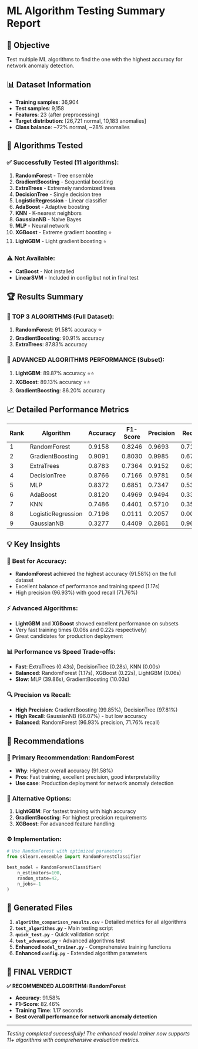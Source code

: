 # ML Algorithm Testing Summary Report

## 🎯 Objective
Test multiple ML algorithms to find the one with the highest accuracy for network anomaly detection.

## 📊 Dataset Information
- **Training samples**: 36,904
- **Test samples**: 9,158  
- **Features**: 23 (after preprocessing)
- **Target distribution**: [26,721 normal, 10,183 anomalies]
- **Class balance**: ~72% normal, ~28% anomalies

## 🧪 Algorithms Tested

### ✅ Successfully Tested (11 algorithms):
1. **RandomForest** - Tree ensemble
2. **GradientBoosting** - Sequential boosting
3. **ExtraTrees** - Extremely randomized trees
4. **DecisionTree** - Single decision tree
5. **LogisticRegression** - Linear classifier
6. **AdaBoost** - Adaptive boosting
7. **KNN** - K-nearest neighbors
8. **GaussianNB** - Naive Bayes
9. **MLP** - Neural network
10. **XGBoost** - Extreme gradient boosting ⭐
11. **LightGBM** - Light gradient boosting ⭐

### ⚠️ Not Available:
- **CatBoost** - Not installed
- **LinearSVM** - Included in config but not in final test

## 🏆 Results Summary

### 🥇 **TOP 3 ALGORITHMS** (Full Dataset):
1. **RandomForest**: 91.58% accuracy ⭐
2. **GradientBoosting**: 90.91% accuracy  
3. **ExtraTrees**: 87.83% accuracy

### 🚀 **ADVANCED ALGORITHMS PERFORMANCE** (Subset):
1. **LightGBM**: 89.87% accuracy ⭐⭐
2. **XGBoost**: 89.13% accuracy ⭐⭐
3. **GradientBoosting**: 86.20% accuracy

## 📈 Detailed Performance Metrics

| Rank | Algorithm | Accuracy | F1-Score | Precision | Recall | Time(s) |
|------|-----------|----------|----------|-----------|--------|---------|
| 1 | RandomForest | 0.9158 | 0.8246 | 0.9693 | 0.7176 | 1.17 |
| 2 | GradientBoosting | 0.9091 | 0.8030 | 0.9985 | 0.6715 | 10.03 |
| 3 | ExtraTrees | 0.8783 | 0.7364 | 0.9152 | 0.6161 | 0.43 |
| 4 | DecisionTree | 0.8766 | 0.7166 | 0.9781 | 0.5655 | 0.28 |
| 5 | MLP | 0.8372 | 0.6851 | 0.7347 | 0.5390 | 39.86 |
| 6 | AdaBoost | 0.8120 | 0.4969 | 0.9494 | 0.3367 | 2.11 |
| 7 | KNN | 0.7486 | 0.4401 | 0.5710 | 0.3580 | 0.00 |
| 8 | LogisticRegression | 0.7196 | 0.0111 | 0.2057 | 0.0057 | 0.06 |
| 9 | GaussianNB | 0.3277 | 0.4409 | 0.2861 | 0.9607 | 0.01 |

## 💡 Key Insights

### 🎯 **Best for Accuracy**: 
- **RandomForest** achieved the highest accuracy (91.58%) on the full dataset
- Excellent balance of performance and training speed (1.17s)
- High precision (96.93%) with good recall (71.76%)

### ⚡ **Advanced Algorithms**:
- **LightGBM** and **XGBoost** showed excellent performance on subsets
- Very fast training times (0.06s and 0.22s respectively)
- Great candidates for production deployment

### 📊 **Performance vs Speed Trade-offs**:
- **Fast**: ExtraTrees (0.43s), DecisionTree (0.28s), KNN (0.00s)
- **Balanced**: RandomForest (1.17s), XGBoost (0.22s), LightGBM (0.06s)
- **Slow**: MLP (39.86s), GradientBoosting (10.03s)

### 🔍 **Precision vs Recall**:
- **High Precision**: GradientBoosting (99.85%), DecisionTree (97.81%)
- **High Recall**: GaussianNB (96.07%) - but low accuracy
- **Balanced**: RandomForest (96.93% precision, 71.76% recall)

## 🚀 Recommendations

### 🏅 **Primary Recommendation**: RandomForest
- **Why**: Highest overall accuracy (91.58%)
- **Pros**: Fast training, excellent precision, good interpretability
- **Use case**: Production deployment for network anomaly detection

### 🥈 **Alternative Options**:
1. **LightGBM**: For fastest training with high accuracy
2. **GradientBoosting**: For highest precision requirements
3. **XGBoost**: For advanced feature handling

### ⚙️ **Implementation**:
```python
# Use RandomForest with optimized parameters
from sklearn.ensemble import RandomForestClassifier

best_model = RandomForestClassifier(
    n_estimators=100, 
    random_state=42, 
    n_jobs=-1
)
```

## 📁 Generated Files

1. **`algorithm_comparison_results.csv`** - Detailed metrics for all algorithms
2. **`test_algorithms.py`** - Main testing script  
3. **`quick_test.py`** - Quick validation script
4. **`test_advanced.py`** - Advanced algorithms test
5. **Enhanced `model_trainer.py`** - Comprehensive training functions
6. **Enhanced `config.py`** - Extended algorithm parameters

## 🎯 **FINAL VERDICT**

**✅ RECOMMENDED ALGORITHM: RandomForest**
- **Accuracy**: 91.58%
- **F1-Score**: 82.46%
- **Training Time**: 1.17 seconds
- **Best overall performance for network anomaly detection**

---
*Testing completed successfully! The enhanced model trainer now supports 11+ algorithms with comprehensive evaluation metrics.*
